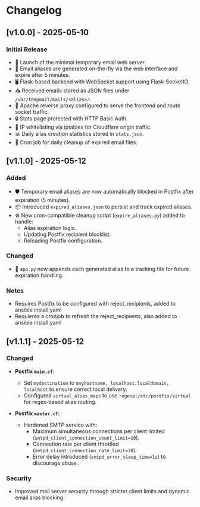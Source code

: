 # Changelog

## [v1.0.0] - 2025-05-10

### Initial Release

- 🚀 Launch of the minimal temporary email web server.
- 📨 Email aliases are generated on-the-fly via the web interface and expire after 5 minutes.
- 🖥️ Flask-based backend with WebSocket support using Flask-SocketIO.
- 📥 Received emails stored as JSON files under `/var/tempmail/mails/<alias>/`.
- 🧾 Apache reverse proxy configured to serve the frontend and route socket traffic.
- 🔒 Stats page protected with HTTP Basic Auth.
- 🔐 IP whitelisting via iptables for Cloudflare origin traffic.
- 📊 Daily alias creation statistics stored in `stats.json`.
- 🧹 Cron job for daily cleanup of expired email files.

## [v1.1.0] - 2025-05-12

### Added
- 🛡️ Temporary email aliases are now automatically blocked in Postfix after expiration (5 minutes).
- 📦 Introduced `expired_aliases.json` to persist and track expired aliases.
- ⚙️ New cron-compatible cleanup script (`expire_aliases.py`) added to handle:
  - Alias expiration logic.
  - Updating Postfix recipient blocklist.
  - Reloading Postfix configuration.

### Changed
- 🧠 `app.py` now appends each generated alias to a tracking file for future expiration handling.

### Notes
- Requires Postfix to be configured with reject_recipients, added to ansible install.yaml
- Requieres a cronjob to refresh the reject_recipients, also added to ansible install.yaml

## [v1.1.1] - 2025-05-12
### Changed
- **Postfix `main.cf`**:
  - Set `mydestination` to `$myhostname, localhost.localdomain, localhost` to ensure correct local delivery.
  - Configured `virtual_alias_maps` to use `regexp:/etc/postfix/virtual` for regex-based alias routing.

- **Postfix `master.cf`**:
  - Hardened SMTP service with:
    - Maximum simultaneous connections per client limited (`smtpd_client_connection_count_limit=10`).
    - Connection rate per client throttled (`smtpd_client_connection_rate_limit=30`).
    - Error delay introduced (`smtpd_error_sleep_time=1s`) to discourage abuse.

### Security
- Improved mail server security through stricter client limits and dynamic email alias blocking.


